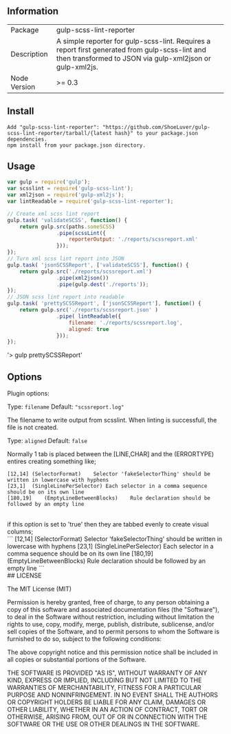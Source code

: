 ## Information

<table>
<tr>
<td>Package</td><td>gulp-scss-lint-reporter</td>
</tr>
<tr>
<td>Description</td>
<td>A simple reporter for gulp-scss-lint. Requires a report first generated from gulp-scss-lint and then transformed to JSON via gulp-xml2json or gulp-xml2js.</td>
</tr>
<tr>
<td>Node Version</td>
<td>>= 0.3</td>
</tr>
</table>

## Install

    Add "gulp-scss-lint-reporter": "https://github.com/ShoeLuver/gulp-scss-lint-reporter/tarball/{latest hash}" to your package.json dependencies.
    npm install from your package.json directory.

## Usage

```javascript
var gulp = require('gulp');
var scsslint = require('gulp-scss-lint');
var xml2json = require('gulp-xml2js');
var lintReadable = require('gulp-scss-lint-reporter');

// Create xml scss lint report
gulp.task( 'validateSCSS', function() {
	return gulp.src(paths.someSCSS)
				.pipe(scssLint({
					reporterOutput: './reports/scssreport.xml'
				}));
});
// Turn xml scss lint report into JSON
gulp.task( 'jsonSCSSReport', ['validateSCSS'], function() {
	return gulp.src('./reports/scssreport.xml')
				.pipe(xml2json())
				.pipe(gulp.dest('./reports'));
});
// JSON scss lint report into readable
gulp.task( 'prettySCSSReport', ['jsonSCSSReport'], function() {
	return gulp.src('./reports/scssreport.json' )
				.pipe( lintReadable({
					filename: './reports/scssreport.log',
					aligned: true
				}));
});
```
'\> gulp prettySCSSReport'<br>
## Options

Plugin options:

Type: `filename`
Default: `"scssreport.log"`

The filename to write output from scsslint. When linting is successfull, the file is not created.

Type: `aligned`
Default: `false`

Normally 1 tab is placed between the [LINE,CHAR] and the (ERRORTYPE) entires creating something like;<br>
```
[12,14]	(SelectorFormat)	Selector 'fakeSelectorThing' should be written in lowercase with hyphens
[23,1]	(SingleLinePerSelector)	Each selector in a comma sequence should be on its own line
[180,19]	(EmptyLineBetweenBlocks)	Rule declaration should be followed by an empty line
```
<br>
if this option is set to 'true' then they are tabbed evenly to create visual columns;<br>
```
[12,14]		(SelectorFormat)			Selector 'fakeSelectorThing' should be written in lowercase with hyphens
[23,1]		(SingleLinePerSelector)		Each selector in a comma sequence should be on its own line
[180,19]	(EmptyLineBetweenBlocks)	Rule declaration should be followed by an empty line
```
<br>
## LICENSE

The MIT License (MIT)

Permission is hereby granted, free of charge, to any person obtaining a copy
of this software and associated documentation files (the "Software"), to deal
in the Software without restriction, including without limitation the rights
to use, copy, modify, merge, publish, distribute, sublicense, and/or sell
copies of the Software, and to permit persons to whom the Software is
furnished to do so, subject to the following conditions:

The above copyright notice and this permission notice shall be included in
all copies or substantial portions of the Software.

THE SOFTWARE IS PROVIDED "AS IS", WITHOUT WARRANTY OF ANY KIND, EXPRESS OR
IMPLIED, INCLUDING BUT NOT LIMITED TO THE WARRANTIES OF MERCHANTABILITY,
FITNESS FOR A PARTICULAR PURPOSE AND NONINFRINGEMENT. IN NO EVENT SHALL THE
AUTHORS OR COPYRIGHT HOLDERS BE LIABLE FOR ANY CLAIM, DAMAGES OR OTHER
LIABILITY, WHETHER IN AN ACTION OF CONTRACT, TORT OR OTHERWISE, ARISING FROM,
OUT OF OR IN CONNECTION WITH THE SOFTWARE OR THE USE OR OTHER DEALINGS IN
THE SOFTWARE.
